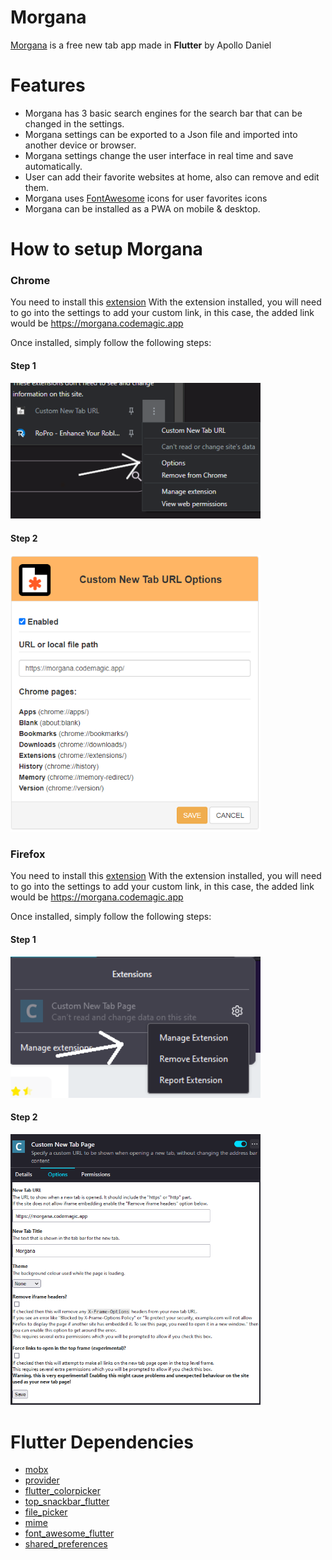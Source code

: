 # Morgana
[Morgana](https://morgana.codemagic.app/) is a free new tab app made in <b>Flutter</b> by Apollo Daniel

# Features
- Morgana has 3 basic search engines for the search bar that can be changed in the settings.
- Morgana settings can be exported to a Json file and imported into another device or browser.
- Morgana settings change the user interface in real time and save automatically.
- User can add their favorite websites at home, also can remove and edit them.
- Morgana uses [FontAwesome](https://fontawesome.com/) icons for user favorites icons
- Morgana can be installed as a PWA on mobile & desktop.

# How to setup Morgana

### Chrome
You need to install this [extension](https://chrome.google.com/webstore/detail/mmjbdbjnoablegbkcklggeknkfcjkjia)
With the extension installed, you will need to go into the settings to add your custom link, in this case, the added link would be https://morgana.codemagic.app

Once installed, simply follow the following steps:
#### Step 1
<img src="images/chrome_help1.png" alt="first step" width="400"/>

#### Step 2
<img src="images/chrome_help2.png" alt="second step" width="400"/>


### Firefox
You need to install this [extension](https://addons.mozilla.org/pt-BR/firefox/addon/custom-new-tab-page/ "extension")
With the extension installed, you will need to go into the settings to add your custom link, in this case, the added link would be https://morgana.codemagic.app

Once installed, simply follow the following steps:
#### Step 1
<img src="images/firefox_help1.png" alt="first step" width="400"/>

#### Step 2
<img src="images/firefox_help2.png" alt="second step" width="400"/>

# Flutter Dependencies
- [mobx](https://pub.dev/packages/mobx)
- [provider](https://pub.dev/packages/provider)
- [flutter_colorpicker](https://pub.dev/packages/flutter_colorpicker)
- [top_snackbar_flutter](https://pub.dev/packages/top_snackbar_flutter)
- [file_picker](https://pub.dev/packages/file_picker)
- [mime](https://pub.dev/packages/mime)
- [font_awesome_flutter](https://pub.dev/packages/font_awesome_flutter)
- [shared_preferences](https://pub.dev/packages/shared_preferences)
